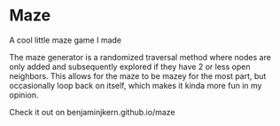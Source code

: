 # Maze

A cool little maze game I made

The maze generator is a randomized traversal method where nodes are only added and subsequently explored if they have 2 or less open neighbors.
This allows for the maze to be mazey for the most part, but occasionally loop back on itself, which makes it kinda more fun in my opinion.

Check it out on benjaminjkern.github.io/maze
